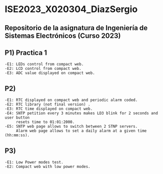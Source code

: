 # ISE2023_X020304_DiazSergio
## Repositorio de la asignatura de Ingeniería de Sistemas Electrónicos (Curso 2023)

## P1) Practica 1
    -E1: LEDs control from compact web.
    -E2: LCD control from compact web.
    -E3: ADC value displayed on compact web.
## P2)
    -E1: RTC displayed on compact web and periodic alarm coded.
    -E2: RTC library (not final version) .
    -E3: RTC time displayed on compact web.
    -E4: SNTP petition every 3 minutes makes LD3 blink for 2 seconds and user button
         resets time to 01:01:2000.
    -E5: SNTP web page allows to switch between 2 STNP servers.
         Alarm web page allows to set a daily alarm at a given time (hh:mm:ss).
## P3)
    -E1: Low Power modes test.
    -E2: Compact web with low power modes.
